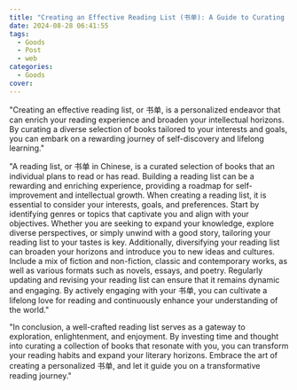 ```yaml
---
title: "Creating an Effective Reading List (书单): A Guide to Curating Your Personal Library"
date: 2024-08-28 06:41:55
tags:
  - Goods
  - Post
  - web
categories:
  - Goods
cover: 
---
```


"Creating an effective reading list, or 书单, is a personalized endeavor that can enrich your reading experience and broaden your intellectual horizons. By curating a diverse selection of books tailored to your interests and goals, you can embark on a rewarding journey of self-discovery and lifelong learning."

"A reading list, or 书单 in Chinese, is a curated selection of books that an individual plans to read or has read. Building a reading list can be a rewarding and enriching experience, providing a roadmap for self-improvement and intellectual growth. When creating a reading list, it is essential to consider your interests, goals, and preferences. Start by identifying genres or topics that captivate you and align with your objectives. Whether you are seeking to expand your knowledge, explore diverse perspectives, or simply unwind with a good story, tailoring your reading list to your tastes is key. Additionally, diversifying your reading list can broaden your horizons and introduce you to new ideas and cultures. Include a mix of fiction and non-fiction, classic and contemporary works, as well as various formats such as novels, essays, and poetry. Regularly updating and revising your reading list can ensure that it remains dynamic and engaging. By actively engaging with your 书单, you can cultivate a lifelong love for reading and continuously enhance your understanding of the world."

"In conclusion, a well-crafted reading list serves as a gateway to exploration, enlightenment, and enjoyment. By investing time and thought into curating a collection of books that resonate with you, you can transform your reading habits and expand your literary horizons. Embrace the art of creating a personalized 书单, and let it guide you on a transformative reading journey."
